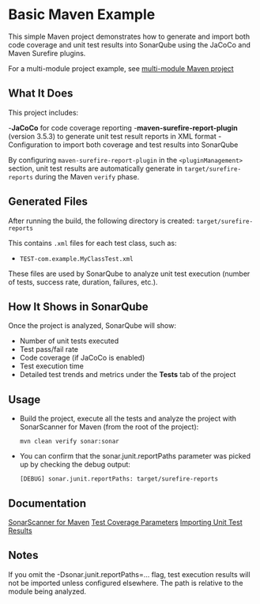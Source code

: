 # Basic Maven Example

This simple Maven project demonstrates how to generate and import both code coverage and unit test results into SonarQube using the JaCoCo and Maven Surefire plugins.

For a multi-module project example,  see [multi-module Maven project](../maven-multimodule/README.md)

## What It Does

This project includes:

-**JaCoCo** for code coverage reporting
-**maven-surefire-report-plugin** (version 3.5.3) to generate unit test result reports in XML format
-Configuration to import both coverage and test results into SonarQube

By configuring `maven-surefire-report-plugin` in the `<pluginManagement>` section, unit test results are automatically generate in `target/surefire-reports` during the Maven `verify` phase.

## Generated Files

After running the build, the following directory is created: `target/surefire-reports`

This contains `.xml` files for each test class, such as:

- `TEST-com.example.MyClassTest.xml`

These files are used by SonarQube to analyze unit test execution (number of tests, success rate, duration, failures, etc.).

## How It Shows in SonarQube

Once the project is analyzed, SonarQube will show:

- Number of unit tests executed
- Test pass/fail rate
- Code coverage (if JaCoCo is enabled)
- Test execution time
- Detailed test trends and metrics under the **Tests** tab of the project

## Usage
* Build the project, execute all the tests and analyze the project with SonarScanner for Maven (from the root of the project):
    ```shell
    mvn clean verify sonar:sonar
    ```

* You can confirm that the sonar.junit.reportPaths parameter was picked up by checking the debug output:
    ```
    [DEBUG] sonar.junit.reportPaths: target/surefire-reports
    ```


## Documentation
[SonarScanner for Maven](https://docs.sonarsource.com/sonarqube/latest/analyzing-source-code/scanners/sonarscanner-for-maven/)
[Test Coverage Parameters](https://docs.sonarsource.com/sonarqube-server/latest/analyzing-source-code/test-coverage/test-coverage-parameters/)
[Importing Unit Test Results](https://docs.sonarsource.com/sonarqube-server/latest/analyzing-source-code/test-coverage/test-execution-parameters)

## Notes
If you omit the -Dsonar.junit.reportPaths=... flag, test execution results will not be imported unless configured elsewhere.
The path is relative to the module being analyzed.